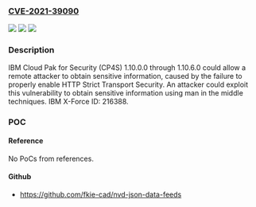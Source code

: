 ### [CVE-2021-39090](https://cve.mitre.org/cgi-bin/cvename.cgi?name=CVE-2021-39090)
![](https://img.shields.io/static/v1?label=Product&message=Cloud%20Pak%20for%20Security&color=blue)
![](https://img.shields.io/static/v1?label=Version&message=1.10.0.0%3C%3D%201.10.6.0%20&color=brighgreen)
![](https://img.shields.io/static/v1?label=Vulnerability&message=CWE-311%20Missing%20Encryption%20of%20Sensitive%20Data&color=brighgreen)

### Description

IBM Cloud Pak for Security (CP4S) 1.10.0.0 through 1.10.6.0 could allow a remote attacker to obtain sensitive information, caused by the failure to properly enable HTTP Strict Transport Security. An attacker could exploit this vulnerability to obtain sensitive information using man in the middle techniques.  IBM X-Force ID:  216388.

### POC

#### Reference
No PoCs from references.

#### Github
- https://github.com/fkie-cad/nvd-json-data-feeds

